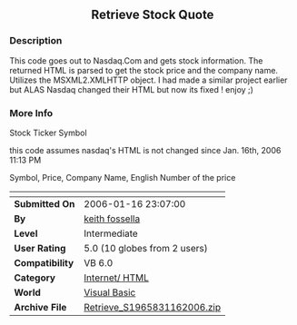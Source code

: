 ﻿<div align="center">

## Retrieve Stock Quote


</div>

### Description

This code goes out to Nasdaq.Com and gets stock information. The returned HTML is parsed to get the stock price and the company name. Utilizes the MSXML2.XMLHTTP object. I had made a similar project earlier but ALAS Nasdaq changed their HTML but now its fixed ! enjoy ;)
 
### More Info
 
Stock Ticker Symbol

this code assumes nasdaq's HTML is not changed since Jan. 16th, 2006 11:13 PM

Symbol, Price, Company Name, English Number of the price


<span>             |<span>
---                |---
**Submitted On**   |2006-01-16 23:07:00
**By**             |[keith fossella](https://github.com/Planet-Source-Code/PSCIndex/blob/master/ByAuthor/keith-fossella.md)
**Level**          |Intermediate
**User Rating**    |5.0 (10 globes from 2 users)
**Compatibility**  |VB 6\.0
**Category**       |[Internet/ HTML](https://github.com/Planet-Source-Code/PSCIndex/blob/master/ByCategory/internet-html__1-34.md)
**World**          |[Visual Basic](https://github.com/Planet-Source-Code/PSCIndex/blob/master/ByWorld/visual-basic.md)
**Archive File**   |[Retrieve\_S1965831162006\.zip](https://github.com/Planet-Source-Code/keith-fossella-retrieve-stock-quote__1-64061/archive/master.zip)








